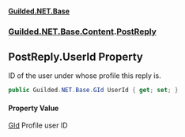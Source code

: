 
#### [Guilded.NET.Base](index 'index')
### [Guilded.NET.Base.Content](index#Guilded_NET_Base_Content 'Guilded.NET.Base.Content').[PostReply](PostReply 'Guilded.NET.Base.Content.PostReply')
## PostReply.UserId Property
ID of the user under whose profile this reply is.  
```csharp
public Guilded.NET.Base.GId UserId { get; set; }
```

#### Property Value
[GId](GId 'Guilded.NET.Base.GId')
Profile user ID

